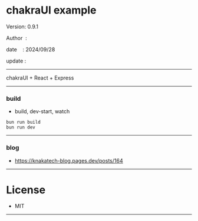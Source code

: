 ﻿# chakraUI example

 Version: 0.9.1

 Author  :

 date    : 2024/09/28 

 update :

***

chakraUI + React + Express

***
### build

* build, dev-start, watch

```
bun run build
bun run dev
```

***
### blog

* https://knakatech-blog.pages.dev/posts/164

***
# License

* MIT

***

